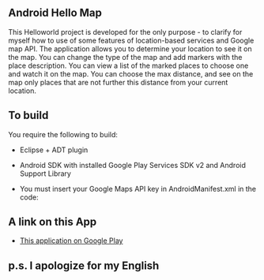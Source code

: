 ## Android Hello Map

This Helloworld project is developed for the only purpose - to clarify for myself how to use of some features of location-based services and Google map API.
The application allows you to determine your location to see it on the map. You can change the type of the map and add markers with the place description. You can view a list of the marked places to choose one and watch it on the map.
You can choose the max distance, and see on the map only places that are not further this distance from your current location.  

## To build

You require the following to build:

* Eclipse + ADT plugin
* Android SDK with installed Google Play Services SDK v2 and Android Support Library
* You must insert your Google Maps API key in AndroidManifest.xml in the code:
 
	<meta-data
            android:name="com.google.android.maps.v2.API_KEY"
            android:value="There-must-be-your-Google-Maps-API-key" />

## A link on this App
 
* [This application on Google Play][1]


## p.s. I apologize for my English


[1]: https://play.google.com/store/apps/details?id=alisovets.example.hellogooglemap
